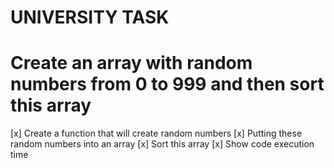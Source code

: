 #                                UNIVERSITY TASK

# Create an array with random numbers from 0 to 999 and then sort this array

[x] Create a function that will create random numbers
[x] Putting these random numbers into an array
[x] Sort this array 
[x] Show code execution time
